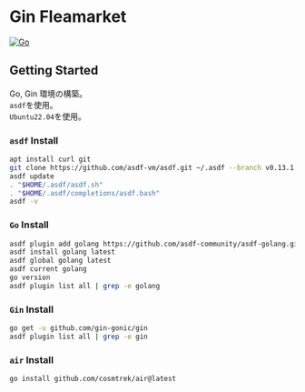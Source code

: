 # Gin Fleamarket

[![Go](https://pkg.go.dev/badge/github.com/gin-gonic/gin.svg)](https://pkg.go.dev/github.com/gin-gonic/gin)

## Getting Started

Go, Gin 環境の構築。  
`asdf`を使用。  
`Ubuntu22.04`を使用。

### `asdf` Install

```bash
apt install curl git
git clone https://github.com/asdf-vm/asdf.git ~/.asdf --branch v0.13.1
asdf update
. "$HOME/.asdf/asdf.sh"
. "$HOME/.asdf/completions/asdf.bash"
asdf -v
```

### `Go` Install

```bash
asdf plugin add golang https://github.com/asdf-community/asdf-golang.git
asdf install golang latest
asdf global golang latest
asdf current golang
go version
asdf plugin list all | grep -e golang
```

### `Gin` Install

```bash
go get -u github.com/gin-gonic/gin
asdf plugin list all | grep -e gin
```

### `air` Install

```bash
go install github.com/cosmtrek/air@latest
```
